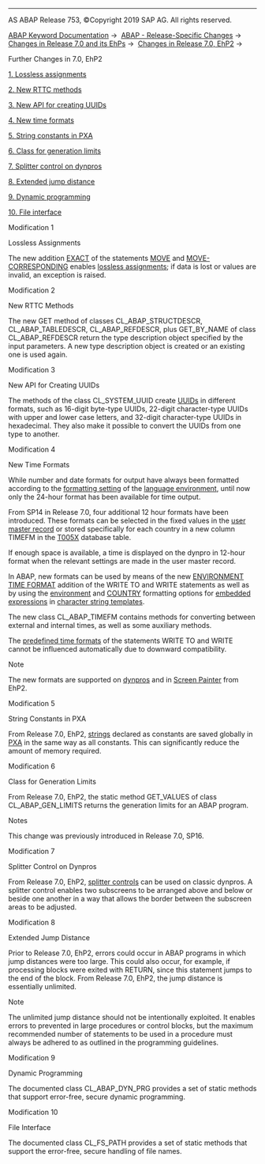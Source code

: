   

* * *

AS ABAP Release 753, ©Copyright 2019 SAP AG. All rights reserved.

[ABAP Keyword Documentation](https://help.sap.com/doc/abapdocu_753_index_htm/7.53/en-US/abenabap.htm) →  [ABAP - Release-Specific Changes](https://help.sap.com/doc/abapdocu_753_index_htm/7.53/en-US/abennews.htm) →  [Changes in Release 7.0 and its EhPs](https://help.sap.com/doc/abapdocu_753_index_htm/7.53/en-US/abennews-70_ehps.htm) →  [Changes in Release 7.0, EhP2](https://help.sap.com/doc/abapdocu_753_index_htm/7.53/en-US/abennews-71.htm) → 

Further Changes in 7.0, EhP2

[1\. Lossless assignments](#!ABAP_MODIFICATION_1@1@)

[2\. New RTTC methods](#!ABAP_MODIFICATION_2@2@)

[3\. New API for creating UUIDs](#!ABAP_MODIFICATION_3@3@)

[4\. New time formats](#!ABAP_MODIFICATION_4@4@)

[5\. String constants in PXA](#!ABAP_MODIFICATION_5@5@)

[6\. Class for generation limits](#!ABAP_MODIFICATION_6@6@)

[7\. Splitter control on dynpros](#!ABAP_MODIFICATION_7@7@)

[8\. Extended jump distance](#!ABAP_MODIFICATION_8@8@)

[9\. Dynamic programming](#!ABAP_MODIFICATION_9@9@)

[10\. File interface](#!ABAP_MODIFICATION_10@10@)

Modification 1

Lossless Assignments

The new addition [EXACT](https://help.sap.com/doc/abapdocu_753_index_htm/7.53/en-US/abapmove_exact.htm) of the statements [MOVE](https://help.sap.com/doc/abapdocu_753_index_htm/7.53/en-US/abapmove_obs.htm) and [MOVE-CORRESPONDING](https://help.sap.com/doc/abapdocu_753_index_htm/7.53/en-US/abapmove-corresponding.htm) enables [lossless assignments](https://help.sap.com/doc/abapdocu_753_index_htm/7.53/en-US/abenlossless_assignment_glosry.htm "Glossary Entry"); if data is lost or values are invalid, an exception is raised.

Modification 2

New RTTC Methods

The new GET method of classes CL\_ABAP\_STRUCTDESCR, CL\_ABAP\_TABLEDESCR, CL\_ABAP\_REFDESCR, plus GET\_BY\_NAME of class CL\_ABAP\_REFDESCR return the type description object specified by the input parameters. A new type description object is created or an existing one is used again.

Modification 3

New API for Creating UUIDs

The methods of the class CL\_SYSTEM\_UUID create [UUIDs](https://help.sap.com/doc/abapdocu_753_index_htm/7.53/en-US/abenuuid_glosry.htm "Glossary Entry") in different formats, such as 16-digit byte-type UUIDs, 22-digit character-type UUIDs with upper and lower case letters, and 32-digit character-type UUIDs in hexadecimal. They also make it possible to convert the UUIDs from one type to another.

Modification 4

New Time Formats

While number and date formats for output have always been formatted according to the [formatting setting](https://help.sap.com/doc/abapdocu_753_index_htm/7.53/en-US/abencountry.htm) of the [language environment](https://help.sap.com/doc/abapdocu_753_index_htm/7.53/en-US/abenlanguage_environment_glosry.htm "Glossary Entry"), until now only the 24-hour format has been available for time output.

From SP14 in Release 7.0, four additional 12 hour formats have been introduced. These formats can be selected in the fixed values in the [user master record](https://help.sap.com/doc/abapdocu_753_index_htm/7.53/en-US/abenuser_master_record_glosry.htm "Glossary Entry") or stored specifically for each country in a new column TIMEFM in the [T005X](https://help.sap.com/doc/abapdocu_753_index_htm/7.53/en-US/abencountry_formats.htm) database table.

If enough space is available, a time is displayed on the dynpro in 12-hour format when the relevant settings are made in the user master record.

In ABAP, new formats can be used by means of the new [ENVIRONMENT TIME FORMAT](https://help.sap.com/doc/abapdocu_753_index_htm/7.53/en-US/abapwrite_to_options.htm) addition of the WRITE TO and WRITE statements as well as by using the [environment](https://help.sap.com/doc/abapdocu_753_index_htm/7.53/en-US/abapcompute_string_format_options.htm) and [COUNTRY](https://help.sap.com/doc/abapdocu_753_index_htm/7.53/en-US/abapcompute_string_format_options.htm) formatting options for [embedded expressions](https://help.sap.com/doc/abapdocu_753_index_htm/7.53/en-US/abenstring_templates_expressions.htm) in [character string templates](https://help.sap.com/doc/abapdocu_753_index_htm/7.53/en-US/abenstring_template_glosry.htm "Glossary Entry").

The new class CL\_ABAP\_TIMEFM contains methods for converting between external and internal times, as well as some auxiliary methods.

The [predefined time formats](https://help.sap.com/doc/abapdocu_753_index_htm/7.53/en-US/abenwrite_formats.htm) of the statements WRITE TO and WRITE cannot be influenced automatically due to downward compatibility.

Note

The new formats are supported on [dynpros](https://help.sap.com/doc/abapdocu_753_index_htm/7.53/en-US/abendynpro_glosry.htm "Glossary Entry") and in [Screen Painter](https://help.sap.com/doc/abapdocu_753_index_htm/7.53/en-US/abenscreen_painter_glosry.htm "Glossary Entry") from EhP2.

Modification 5

String Constants in PXA

From Release 7.0, EhP2, [strings](https://help.sap.com/doc/abapdocu_753_index_htm/7.53/en-US/abenstring_glosry.htm "Glossary Entry") declared as constants are saved globally in [PXA](https://help.sap.com/doc/abapdocu_753_index_htm/7.53/en-US/abenpxa_glosry.htm "Glossary Entry") in the same way as all constants. This can significantly reduce the amount of memory required.

Modification 6

Class for Generation Limits

From Release 7.0, EhP2, the static method GET\_VALUES of class CL\_ABAP\_GEN\_LIMITS returns the generation limits for an ABAP program.

Notes

This change was previously introduced in Release 7.0, SP16.

Modification 7

Splitter Control on Dynpros

From Release 7.0, EhP2, [splitter controls](https://help.sap.com/doc/abapdocu_753_index_htm/7.53/en-US/abendynp_splitter_control_spcl.htm) can be used on classic dynpros. A splitter control enables two subscreens to be arranged above and below or beside one another in a way that allows the border between the subscreen areas to be adjusted.

Modification 8

Extended Jump Distance

Prior to Release 7.0, EhP2, errors could occur in ABAP programs in which jump distances were too large. This could also occur, for example, if processing blocks were exited with RETURN, since this statement jumps to the end of the block. From Release 7.0, EhP2, the jump distance is essentially unlimited.

Note

The unlimited jump distance should not be intentionally exploited. It enables errors to prevented in large procedures or control blocks, but the maximum recommended number of statements to be used in a procedure must always be adhered to as outlined in the programming guidelines.

Modification 9

Dynamic Programming

The documented class CL\_ABAP\_DYN\_PRG provides a set of static methods that support error-free, secure dynamic programming.

Modification 10

File Interface

The documented class CL\_FS\_PATH provides a set of static methods that support the error-free, secure handling of file names.